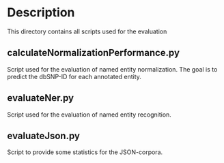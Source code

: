 # Description
This directory contains all scripts used for the evaluation

## calculateNormalizationPerformance.py
Script used for the evaluation of named entity normalization. 
The goal is to predict the dbSNP-ID for each annotated entity.

## evaluateNer.py
Script used for the evaluation of named entity recognition.

## evaluateJson.py
Script to provide some statistics for the JSON-corpora.  